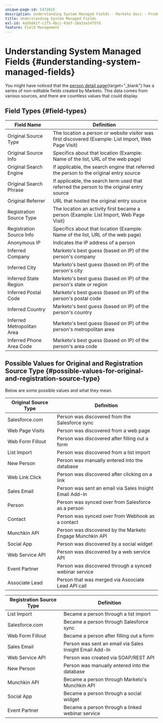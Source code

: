 ```yaml
---
unique-page-id: 5472615
description: Understanding System Managed Fields - Marketo Docs - Product Documentation
title: Understanding System Managed Fields
exl-id: 4a58d41f-c2f5-4bcc-93ef-10a31e5475fd
feature: Field Management
---
```

# Understanding System Managed Fields {#understanding-system-managed-fields}

You might have noticed that the [person detail page](/help/marketo/product-docs/core-marketo-concepts/smart-lists-and-static-lists/managing-people-in-smart-lists/using-the-person-detail-page.md){target="_blank"} has a series of non-editable fields created by Marketo. This data comes from various sources, and there are countless values that could display.

## Field Types {#field-types}

<table><thead>
  <tr>
    <th>Field Name</th>
    <th>Definition</th>
  </tr></thead>
<tbody>
  <tr>
    <td>Original Source Type</td>
    <td>The location a person or website visitor was first discovered (Example: List Import, Web Page Visit)</td>
  </tr>
  <tr>
    <td>Original Source Info</td>
    <td>Specifics about that location (Example: Name of the list, URL of the web page)</td>
  </tr>
  <tr>
    <td>Original Search Engine</td>
    <td>If applicable, the search engine that referred the person to the original entry source</td>
  </tr>
  <tr>
    <td>Original Search Phrase</td>
    <td>If applicable, the search term used that referred the person to the original entry source</td>
  </tr>
  <tr>
    <td>Original Referrer</td>
    <td>URL that hosted the original entry source</td>
  </tr>
  <tr>
    <td>Registration Source Type</td>
    <td>The location an activity first became a person (Example: List Import, Web Page Visit)</td>
  </tr>
  <tr>
    <td>Registration Source Info</td>
    <td>Specifics about that location (Example: Name of the list, URL of the web page)</td>
  </tr>
  <tr>
    <td>Anonymous IP</td>
    <td>Indicates the IP address of a person</td>
  </tr>
  <tr>
    <td>Inferred Company</td>
    <td>Marketo's best guess (based on IP) of the person's company</td>
  </tr>
  <tr>
    <td>Inferred City</td>
    <td>Marketo's best guess (based on IP) of the person's city</td>
  </tr>
  <tr>
    <td>Inferred State Region</td>
    <td>Marketo's best guess (based on IP) of the person's state or region</td>
  </tr>
  <tr>
    <td>Inferred Postal Code</td>
    <td>Marketo's best guess (based on IP) of the person's postal code</td>
  </tr>
  <tr>
    <td>Inferred Country</td>
    <td>Marketo's best guess (based on IP) of the person's country</td>
  </tr>
  <tr>
    <td>Inferred Metropolitan Area</td>
    <td>Marketo's best guess (based on IP) of the person's metropolitan area</td>
  </tr>
  <tr>
    <td>Inferred Phone Area Code</td>
    <td>Marketo's best guess (based on IP) of the person's area code</td>
  </tr>
</tbody></table>

## Possible Values for Original and Registration Source Type {#possible-values-for-original-and-registration-source-type}

Below are some possible values and what they mean. 

<table><thead>
  <tr>
    <th>Original Source Type</th>
    <th>Definition</th>
  </tr></thead>
<tbody>
  <tr>
    <td>Salesforce.com</td>
    <td>Person was discovered from the Salesforce sync</td>
  </tr>
  <tr>
    <td>Web Page Visits</td>
    <td>Person was discovered from a web page</td>
  </tr>
  <tr>
    <td>Web Form Fillout</td>
    <td>Person was discovered after filling out a form</td>
  </tr>
  <tr>
    <td>List Import</td>
    <td>Person was discovered from a list import</td>
  </tr>
  <tr>
    <td>New Person</td>
    <td>Person was manually entered into the database</td>
  </tr>
  <tr>
    <td>Web Link Click</td>
    <td>Person was discovered after clicking on a link</td>
  </tr>
  <tr>
    <td>Sales Email</td>
    <td>Person was sent an email via Sales Insight Email Add-In</td>
  </tr>
  <tr>
    <td>Person</td>
    <td>Person was synced over from Salesforce as a person</td>
  </tr>
  <tr>
    <td>Contact</td>
    <td>Person was synced over from Webhook as a contact</td>
  </tr>
  <tr>
    <td>Munchkin API</td>
    <td>Person was discovered by the Marketo Engage Munchkin API</td>
  </tr>
  <tr>
    <td>Social App</td>
    <td>Person was discovered by a social widget</td>
  </tr>
  <tr>
    <td>Web Service API</td>
    <td>Person was discovered by a web service API</td>
  </tr>
  <tr>
    <td>Event Partner</td>
    <td>Person was discovered through a synced webinar service</td>
  </tr>
  <tr>
    <td>Associate Lead</td>
    <td>Person that was merged via Associate Lead API call</td>
  </tr>
</tbody></table>

<table><thead>
  <tr>
    <th>Registration Source Type</th>
    <th>Definition</th>
  </tr></thead>
<tbody>
  <tr>
    <td>List Import</td>
    <td>Became a person through a list import</td>
  </tr>
  <tr>
    <td>Salesforce.com</td>
    <td>Became a person through Salesforce sync</td>
  </tr>
  <tr>
    <td>Web Form Fillout</td>
    <td>Became a person after filling out a form</td>
  </tr>
  <tr>
    <td>Sales Email</td>
    <td>Person was sent an email via Sales Insight Email Add-In</td>
  </tr>
  <tr>
    <td>Web Service API</td>
    <td>Person was created via SOAP/REST API</td>
  </tr>
  <tr>
    <td>New Person</td>
    <td>Person was manually entered into the database</td>
  </tr>
  <tr>
    <td>Munchkin API</td>
    <td>Became a person through Marketo's Munchkin API</td>
  </tr>
  <tr>
    <td>Social App</td>
    <td>Became a person through a social widget</td>
  </tr>
  <tr>
    <td>Event Partner</td>
    <td>Became a person through a linked webinar service</td>
  </tr>
</tbody>
</table>
